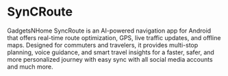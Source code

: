 # SynCRoute
GadgetsNHome SyncRoute is an AI-powered navigation app for Android that offers real-time route optimization, GPS, live traffic updates, and offline maps. Designed for commuters and travelers, it provides multi-stop planning, voice guidance, and smart travel insights for a faster, safer, and more personalized journey with easy sync with all social media accounts and much more.
